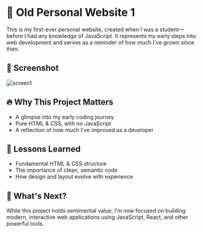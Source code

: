 # 🚀 Old Personal Website  1

This is my first-ever personal website, created when I was a student—before I had any knowledge of JavaScript. It represents my early steps into web development and serves as a reminder of how much I've grown since then.  

## 🌟 Screenshot  
![screen1](https://github.com/user-attachments/assets/f6ee1684-b338-45c4-a102-3f06b651cbc7)


## 🔥 Why This Project Matters  
- A glimpse into my early coding journey  
- Pure HTML & CSS, with no JavaScript  
- A reflection of how much I've improved as a developer  

## 🎯 Lessons Learned  
- Fundamental HTML & CSS structure  
- The importance of clean, semantic code  
- How design and layout evolve with experience  

## 🚀 What's Next?  
While this project holds sentimental value, I’m now focused on building modern, interactive web applications using JavaScript, React, and other powerful tools.  

